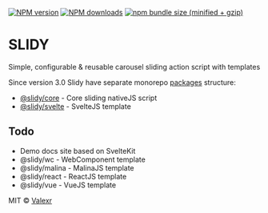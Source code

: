 [![NPM version](https://img.shields.io/npm/v/svelte-slidy.svg)](https://www.npmjs.com/package/svelte-slidy)
[![NPM downloads](https://img.shields.io/npm/dm/svelte-slidy.svg)](https://www.npmjs.com/package/svelte-slidy)
[![npm bundle size (minified + gzip)](https://img.shields.io/bundlephobia/minzip/svelte-slidy.svg)](https://www.npmjs.com/package/svelte-slidy)

# SLIDY

Simple, configurable & reusable carousel sliding action script with templates

Since version 3.0 Slidy have separate monorepo [packages](https://github.com/Valexr/svelte-slidy/tree/dev/packages) structure:
- [@slidy/core](https://github.com/Valexr/svelte-slidy/tree/dev/packages/core) - Core sliding nativeJS script
- [@slidy/svelte](https://github.com/Valexr/svelte-slidy/tree/dev/packages/svelte) - SvelteJS template

## Todo

- Demo docs site based on SvelteKit
- @slidy/wc - WebComponent template
- @slidy/malina - MalinaJS template
- @slidy/react - ReactJS template
- @slidy/vue - VueJS template

MIT &copy; [Valexr](https://github.com/Valexr)
